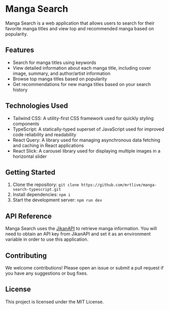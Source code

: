 # Manga Search

Manga Search is a web application that allows users to search for their favorite manga titles and view top and recommended manga based on popularity.

## Features

- Search for manga titles using keywords
- View detailed information about each manga title, including cover image, summary, and author/artist information
- Browse top manga titles based on popularity
- Get recommendations for new manga titles based on your search history

## Technologies Used

- Tailwind CSS: A utility-first CSS framework used for quickly styling components
- TypeScript: A statically-typed superset of JavaScript used for improved code reliability and readability
- React Query: A library used for managing asynchronous data fetching and caching in React applications
- React Slick: A carousel library used for displaying multiple images in a horizontal slider

## Getting Started

1. Clone the repository: `git clone https://github.com/mrtlive/manga-search-typescript.git`
2. Install dependencies: `npm i`
3. Start the development server: `npm run dev`

## API Reference

Manga Search uses the [JikanAPI](https://jikan.moe/) to retrieve manga information. You will need to obtain an API key from JikanAPI and set it as an environment variable in order to use this application.

## Contributing

We welcome contributions! Please open an issue or submit a pull request if you have any suggestions or bug fixes.

## License

This project is licensed under the MIT License.
